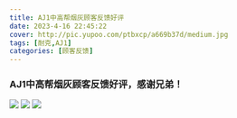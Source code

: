 ```yaml
---
title: AJ1中高帮烟灰顾客反馈好评
date: 2023-4-16 22:45:22
cover: http://pic.yupoo.com/ptbxcp/a669b37d/medium.jpg
tags: [耐克,AJ1]
categories: [顾客反馈]
---
```


###  AJ1中高帮烟灰顾客反馈好评，感谢兄弟！
![](http://pic.yupoo.com/ptbxcp/01535e44/67ac078b.jpg)
![](http://pic.yupoo.com/ptbxcp/87ec6a11/c9565c19.jpg)
![](http://pic.yupoo.com/ptbxcp/a669b37d/8b276f7f.jpg)
